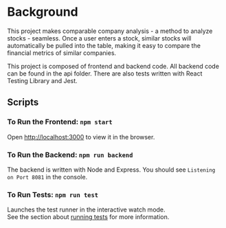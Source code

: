 # Background

This project makes comparable company analysis - a method to analyze stocks - seamless. Once a user enters a stock, similar stocks will automatically be pulled into the table, making it easy to compare the financial metrics of similar companies.

This project is composed of frontend and backend code. All backend code can be found in the api folder. There are also tests written with React Testing Library and Jest.

## Scripts

### To Run the Frontend: `npm start`

Open [http://localhost:3000](http://localhost:3000) to view it in the browser.

### To Run the Backend: `npm run backend`

The backend is written with Node and Express. You should see `Listening on Port 8081` in the console.

### To Run Tests: `npm run test`

Launches the test runner in the interactive watch mode.\
See the section about [running tests](https://facebook.github.io/create-react-app/docs/running-tests) for more information.
